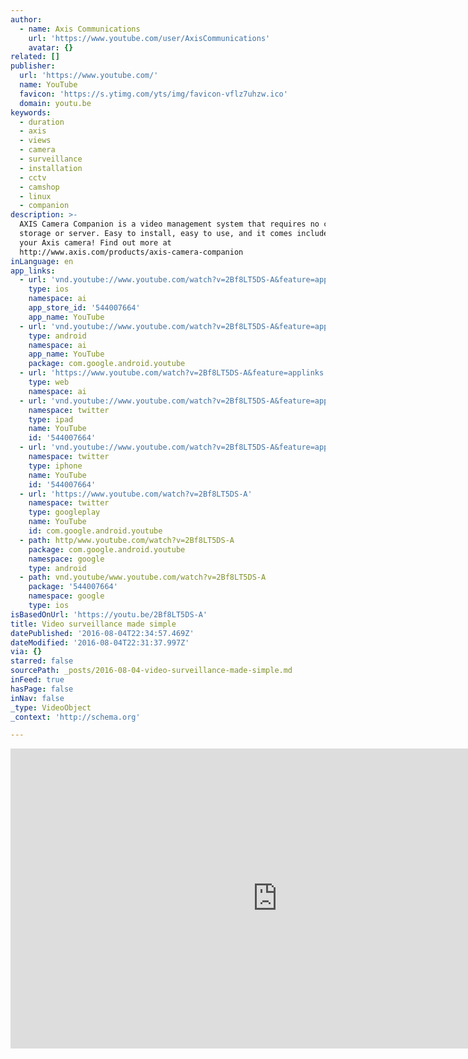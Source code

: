 ```yaml
---
author:
  - name: Axis Communications
    url: 'https://www.youtube.com/user/AxisCommunications'
    avatar: {}
related: []
publisher:
  url: 'https://www.youtube.com/'
  name: YouTube
  favicon: 'https://s.ytimg.com/yts/img/favicon-vflz7uhzw.ico'
  domain: youtu.be
keywords:
  - duration
  - axis
  - views
  - camera
  - surveillance
  - installation
  - cctv
  - camshop
  - linux
  - companion
description: >-
  AXIS Camera Companion is a video management system that requires no central
  storage or server. Easy to install, easy to use, and it comes included with
  your Axis camera! Find out more at
  http://www.axis.com/products/axis-camera-companion
inLanguage: en
app_links:
  - url: 'vnd.youtube://www.youtube.com/watch?v=2Bf8LT5DS-A&feature=applinks'
    type: ios
    namespace: ai
    app_store_id: '544007664'
    app_name: YouTube
  - url: 'vnd.youtube://www.youtube.com/watch?v=2Bf8LT5DS-A&feature=applinks'
    type: android
    namespace: ai
    app_name: YouTube
    package: com.google.android.youtube
  - url: 'https://www.youtube.com/watch?v=2Bf8LT5DS-A&feature=applinks'
    type: web
    namespace: ai
  - url: 'vnd.youtube://www.youtube.com/watch?v=2Bf8LT5DS-A&feature=applinks'
    namespace: twitter
    type: ipad
    name: YouTube
    id: '544007664'
  - url: 'vnd.youtube://www.youtube.com/watch?v=2Bf8LT5DS-A&feature=applinks'
    namespace: twitter
    type: iphone
    name: YouTube
    id: '544007664'
  - url: 'https://www.youtube.com/watch?v=2Bf8LT5DS-A'
    namespace: twitter
    type: googleplay
    name: YouTube
    id: com.google.android.youtube
  - path: http/www.youtube.com/watch?v=2Bf8LT5DS-A
    package: com.google.android.youtube
    namespace: google
    type: android
  - path: vnd.youtube/www.youtube.com/watch?v=2Bf8LT5DS-A
    package: '544007664'
    namespace: google
    type: ios
isBasedOnUrl: 'https://youtu.be/2Bf8LT5DS-A'
title: Video surveillance made simple
datePublished: '2016-08-04T22:34:57.469Z'
dateModified: '2016-08-04T22:31:37.997Z'
via: {}
starred: false
sourcePath: _posts/2016-08-04-video-surveillance-made-simple.md
inFeed: true
hasPage: false
inNav: false
_type: VideoObject
_context: 'http://schema.org'

---
```

<iframe src="https://cdn.embedly.com/widgets/media.html?src=https%3A%2F%2Fwww.youtube.com%2Fembed%2F2Bf8LT5DS-A%3Ffeature%3Doembed&amp;url=http%3A%2F%2Fwww.youtube.com%2Fwatch%3Fv%3D2Bf8LT5DS-A&amp;image=https%3A%2F%2Fi.ytimg.com%2Fvi%2F2Bf8LT5DS-A%2Fhqdefault.jpg&amp;key=b7d04c9b404c499eba89ee7072e1c4f7&amp;type=text%2Fhtml&amp;schema=youtube" width="854" height="480" scrolling="no" frameborder="0" allowfullscreen="" style=""></iframe>
